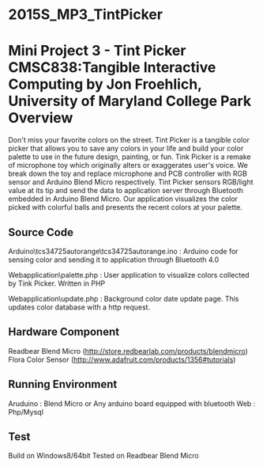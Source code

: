 # 2015S_MP3_TintPicker
Mini Project 3 - Tint Picker 
CMSC838:Tangible Interactive Computing by Jon Froehlich, University of Maryland College Park
Overview
=====
Don't miss your favorite colors on the street. Tint Picker is a tangible color picker that allows you to save any colors in your life and build your color palette to use in the future design, painting, or fun. Tink Picker is a remake of microphone toy which originally alters or exaggerates user's voice. We break down the toy and replace microphone and PCB controller with RGB sensor and Arduino Blend Micro respectively. Tint Picker sensors RGB/light value at its tip and send the data to application server through Bluetooth embedded in Arduino Blend Micro. Our application visualizes the color picked with colorful balls and presents the recent colors at your palette.

Source Code
-----
 Arduino\tcs34725autorange\tcs34725autorange.ino
   : Arduino code for sensing color and sending it to application through Bluetooth 4.0

 Webapplication\palette.php
   : User application to visualize colors collected by Tink Picker. Written in PHP

 Webapplication\update.php
   : Background color date update page. This updates color database with a http request.
  

Hardware Component
-----
  Readbear Blend Micro (http://store.redbearlab.com/products/blendmicro)
  Flora Color Sensor (http://www.adafruit.com/products/1356#tutorials)
  
Running Environment
-----
  Aruduino : Blend Micro or Any arduino board equipped with bluetooth
  Web : Php/Mysql
  
  
Test
-----
  Build on Windows8/64bit
  Tested on Readbear Blend Micro
  

